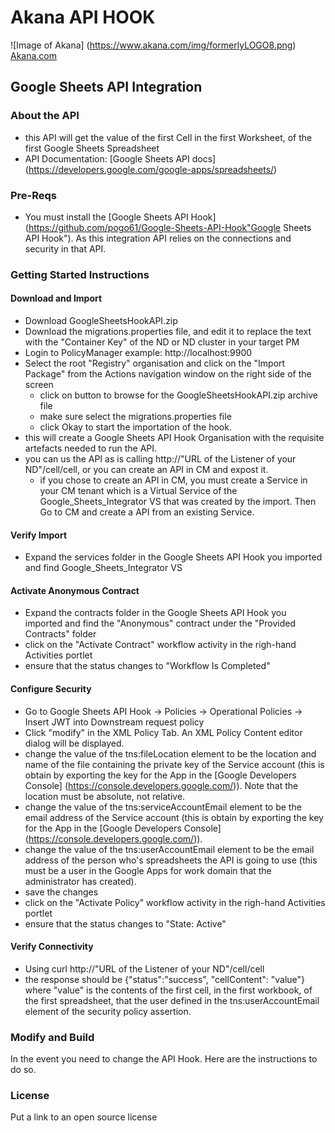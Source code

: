# Akana API HOOK
![Image of Akana] 
(https://www.akana.com/img/formerlyLOGO8.png) 
[Akana.com](http://akana.com)

## Google Sheets API Integration 
### About the API
- this API will get the value of the first Cell in the first Worksheet, of the first Google Sheets Spreadsheet
- API Documentation: [Google Sheets API docs] (https://developers.google.com/google-apps/spreadsheets/)

### Pre-Reqs
- You must install the [Google Sheets API Hook](https://github.com/pogo61/Google-Sheets-API-Hook"Google Sheets API Hook"). As this integration API relies on the connections and security in that API.

### Getting Started Instructions
#### Download and Import
- Download GoogleSheetsHookAPI.zip
- Download the migrations.properties file, and edit it to replace the <replace this with your key> text with the "Container Key" of the ND or ND cluster in your target PM
- Login to PolicyManager  example: http://localhost:9900
- Select the root "Registry" organisation and click on the "Import Package" from the Actions navigation window on the right side of the screen
  - click on button to browse for the GoogleSheetsHookAPI.zip archive file 
  - make sure select the migrations.properties file 
  - click Okay to start the importation of the hook.
- this will create a Google Sheets API Hook Organisation with the requisite artefacts needed to run the API.
- you can us the API as is calling http://"URL of the Listener of your ND"/cell/cell, or you can create an API in CM and expost it.
    - if you chose to create an API in CM, you must create a Service in your CM tenant which is a Virtual Service of the Google_Sheets_Integrator VS that was created by the import. Then Go to CM and create a API from an existing Service.

#### Verify Import
- Expand the services folder in the Google Sheets API Hook you imported and find Google_Sheets_Integrator VS

#### Activate Anonymous Contract
- Expand the contracts folder in the Google Sheets API Hook you imported and find the "Anonymous" contract under the "Provided Contracts" folder
- click on the "Activate Contract" workflow activity in the righ-hand Activities portlet
- ensure that the status changes to "Workflow Is Completed"

#### Configure Security
- Go to Google Sheets API Hook -> Policies -> Operational Policies ->    Insert JWT into Downstream request policy
- Click "modify" in the XML Policy Tab. An XML Policy Content editor dialog will be displayed.
- change the value of the tns:fileLocation element to be the location and name of the file containing the private key of the Service account (this is obtain by exporting the key for the App in the [Google Developers Console] (https://console.developers.google.com/)). Note that the location must be absolute, not relative.
- change the value of the tns:serviceAccountEmail element to be the email address of the Service account (this is obtain by exporting the key for the App in the [Google Developers Console] (https://console.developers.google.com/)).
- change the value of the tns:userAccountEmail element to be the email address of the person who's spreadsheets the API is going to use (this must be a user in the Google Apps for work domain that the administrator has created).
- save the changes
- click on the "Activate Policy" workflow activity in the righ-hand Activities portlet
- ensure that the status changes to "State: Active"

#### Verify Connectivity
- Using curl http://"URL of the Listener of your ND"/cell/cell
-  the response should be {"status":"success", "cellContent": "value"} where "value" is the contents of the first cell, in the first workbook, of the first spreadsheet, that the user defined in the tns:userAccountEmail element of the security policy assertion.

### Modify and Build
In the event you need to change the API Hook.   Here are the instructions to do so. 

### License
Put a link to an open source license


